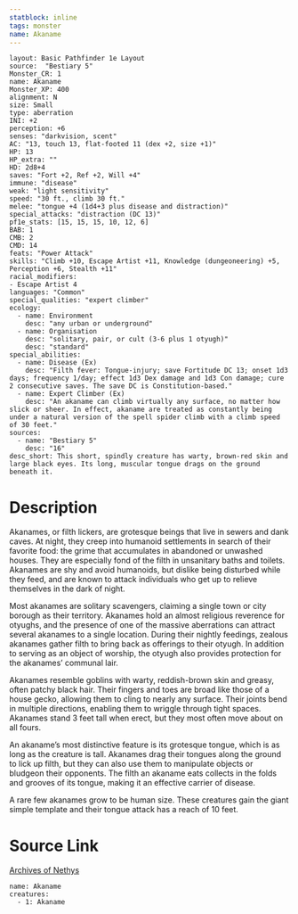 ```yaml
---
statblock: inline
tags: monster
name: Akaname
---
```

```statblock
layout: Basic Pathfinder 1e Layout
source:  "Bestiary 5"
Monster_CR: 1
name: Akaname
Monster_XP: 400
alignment: N
size: Small
type: aberration
INI: +2
perception: +6
senses: "darkvision, scent"
AC: "13, touch 13, flat-footed 11 (dex +2, size +1)"
HP: 13
HP_extra: ""
HD: 2d8+4
saves: "Fort +2, Ref +2, Will +4"
immune: "disease"
weak: "light sensitivity"
speed: "30 ft., climb 30 ft."
melee: "tongue +4 (1d4+3 plus disease and distraction)"
special_attacks: "distraction (DC 13)"
pf1e_stats: [15, 15, 15, 10, 12, 6]
BAB: 1
CMB: 2
CMD: 14
feats: "Power Attack"
skills: "Climb +10, Escape Artist +11, Knowledge (dungeoneering) +5, Perception +6, Stealth +11"
racial_modifiers:
- Escape Artist 4
languages: "Common"
special_qualities: "expert climber"
ecology:
  - name: Environment
    desc: "any urban or underground"
  - name: Organisation
    desc: "solitary, pair, or cult (3-6 plus 1 otyugh)"
    desc: "standard"
special_abilities:
  - name: Disease (Ex)
    desc: "Filth fever: Tongue-injury; save Fortitude DC 13; onset 1d3 days; frequency 1/day; effect 1d3 Dex damage and 1d3 Con damage; cure 2 consecutive saves. The save DC is Constitution-based."
  - name: Expert Climber (Ex)
    desc: "An akaname can climb virtually any surface, no matter how slick or sheer. In effect, akaname are treated as constantly being under a natural version of the spell spider climb with a climb speed of 30 feet."
sources:
  - name: "Bestiary 5"
    desc: "16"
desc_short: This short, spindly creature has warty, brown-red skin and large black eyes. Its long, muscular tongue drags on the ground beneath it.
```
# Description
Akanames, or filth lickers, are grotesque beings that live in sewers and dank caves. At night, they creep into humanoid settlements in search of their favorite food: the grime that accumulates in abandoned or unwashed houses. They are especially fond of the filth in unsanitary baths and toilets. Akanames are shy and avoid humanoids, but dislike being disturbed while they feed, and are known to attack individuals who get up to relieve themselves in the dark of night.

Most akanames are solitary scavengers, claiming a single town or city borough as their territory. Akanames hold an almost religious reverence for otyughs, and the presence of one of the massive aberrations can attract several akanames to a single location. During their nightly feedings, zealous akanames gather filth to bring back as offerings to their otyugh. In addition to serving as an object of worship, the otyugh also provides protection for the akanames’ communal lair.

Akanames resemble goblins with warty, reddish-brown skin and greasy, often patchy black hair. Their fingers and toes are broad like those of a house gecko, allowing them to cling to nearly any surface. Their joints bend in multiple directions, enabling them to wriggle through tight spaces. Akanames stand 3 feet tall when erect, but they most often move about on all fours.

An akaname’s most distinctive feature is its grotesque tongue, which is as long as the creature is tall. Akanames drag their tongues along the ground to lick up filth, but they can also use them to manipulate objects or bludgeon their opponents. The filth an akaname eats collects in the folds and grooves of its tongue, making it an effective carrier of disease.

A rare few akanames grow to be human size. These creatures gain the giant simple template and their tongue attack has a reach of 10 feet.
# Source Link
[Archives of Nethys](https://aonprd.com/MonsterDisplay.aspx?ItemName=Akaname)
```encounter-table
name: Akaname
creatures:
  - 1: Akaname
```
